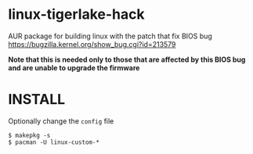# linux-tigerlake-hack
AUR package for building linux with the patch that fix BIOS bug https://bugzilla.kernel.org/show_bug.cgi?id=213579

**Note that this is needed only to those that are affected by this BIOS bug and are unable to upgrade the firmware**

# INSTALL
Optionally change the `config` file

```
$ makepkg -s
$ pacman -U linux-custom-*
```
